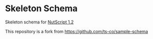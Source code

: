 # Skeleton Schema
Skeleton schema for [NutScript 1.2](https://github.com/Nutscript/NutScript)

This repository is a fork from https://github.com/ts-co/sample-schema
